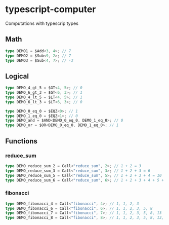 # typescript-computer

Computations with typescrip types

## Math

```ts
type DEMO1 = $Add<3, 4>; // 7
type DEMO2 = $Sub<9, 2>; // 7
type DEMO3 = $Sub<4, 7>; // -3
```

## Logical

```ts
type DEMO_4_gt_5 = $GT<4, 5>; // 0
type DEMO_6_gt_3 = $GT<6, 3>; // 1
type DEMO_4_lt_5 = $LT<4, 5>; // 1
type DEMO_6_lt_3 = $LT<6, 3>; // 0
```

```ts
type DEMO_0_eq_0 = $EQZ<0>; // 1
type DEMO_1_eq_0 = $EQZ<1>; // 0
type DEMO_and = $AND<DEMO_0_eq_0, DEMO_1_eq_0>; // 0
type DEMO_or = $OR<DEMO_0_eq_0, DEMO_1_eq_0>; // 1
```

## Functions

### reduce_sum

```ts
type DEMO_reduce_sum_2 = Call<"reduce_sum", 2>; // 1 + 2 = 3
type DEMO_reduce_sum_3 = Call<"reduce_sum", 3>; // 1 + 2 + 3 = 6
type DEMO_reduce_sum_5 = Call<"reduce_sum", 5>; // 1 + 2 + 3 + 4 = 10
type DEMO_reduce_sum_6 = Call<"reduce_sum", 6>; // 1 + 2 + 3 + 4 + 5 + 6 = 21
```

### fibonacci

```ts
type DEMO_fibonacci_4 = Call<"fibonacci", 4>; // 1, 1, 2, 3
type DEMO_fibonacci_6 = Call<"fibonacci", 6>; // 1, 1, 2, 3, 5, 8
type DEMO_fibonacci_7 = Call<"fibonacci", 7>; // 1, 1, 2, 3, 5, 8, 13
type DEMO_fibonacci_8 = Call<"fibonacci", 8>; // 1, 1, 2, 3, 5, 8, 13, 21
```
